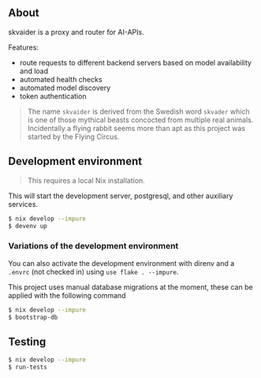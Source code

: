 ## About

skvaider is a proxy and router for AI-APIs.

Features:

* route requests to different backend servers based on model availability and load
* automated health checks
* automated model discovery
* token authentication


> The name `skvaider` is derived from the Swedish word `skvader` which is one
> of those mythical beasts concocted from multiple real animals. Incidentally
> a flying rabbit seems more than apt as this project was started by the
> Flying Circus.

## Development environment

> This requires a local Nix installation.

This will start the development server, postgresql, and other auxiliary services.

```bash
$ nix develop --impure
$ devenv up
```

### Variations of the development environment

You can also activate the development environment with direnv and a `.envrc` (not checked in) using `use flake . --impure`.

This project uses manual database migrations at the moment, these can be applied with the following command

```bash
$ nix develop --impure
$ bootstrap-db
```

## Testing

```bash
$ nix develop --impure
$ run-tests
```
